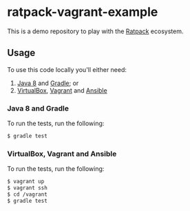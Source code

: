 # ratpack-vagrant-example

This is a demo repository to play with the
[Ratpack](http://ratpack.io/) ecosystem.

## Usage

To use this code locally you'll either need:

1. [Java 8](http://www.oracle.com/technetwork/java/javase/downloads/jre8-downloads-2133155.html)
   and [Gradle](https://gradle.org/); or
2. [VirtualBox](https://www.virtualbox.org/),
   [Vagrant](https://www.vagrantup.com/) and
   [Ansible](http://www.ansible.com/)

### Java 8 and Gradle

To run the tests, run the following:

```bash
$ gradle test
```

### VirtualBox, Vagrant and Ansible

To run the tests, run the following:

```bash
$ vagrant up
$ vagrant ssh
$ cd /vagrant
$ gradle test
```
